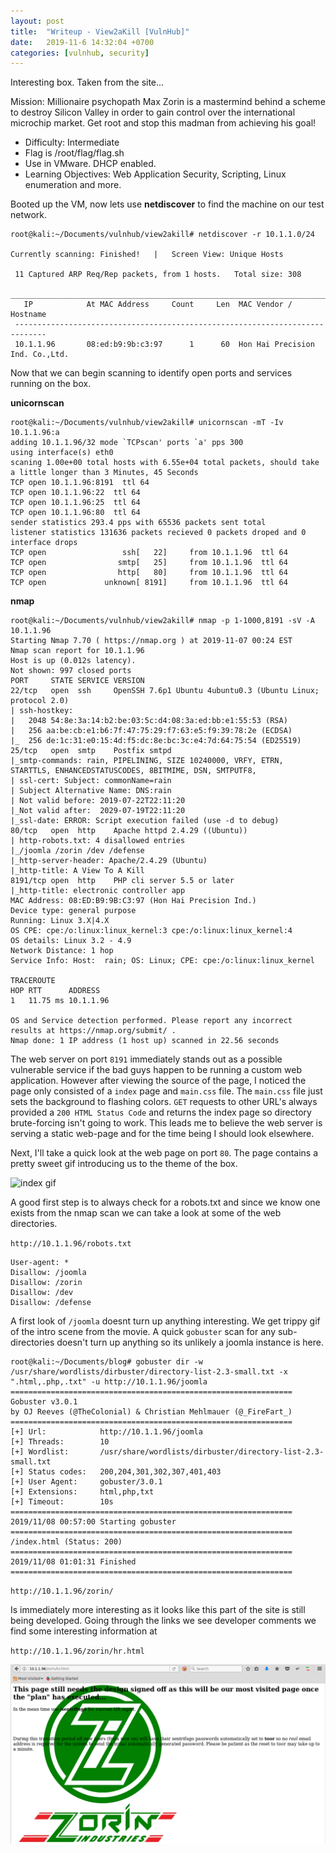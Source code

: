 ```yaml
---
layout: post
title:  "Writeup - View2aKill [VulnHub]"
date:   2019-11-6 14:32:04 +0700
categories: [vulnhub, security]
---
```

Interesting box. Taken from the site...


Mission: Millionaire psychopath Max Zorin is a mastermind behind a scheme to destroy Silicon Valley in order to gain control over the international microchip market. Get root and stop this madman from achieving his goal!

* Difficulty: Intermediate
* Flag is /root/flag/flag.sh
* Use in VMware. DHCP enabled.
* Learning Objectives: Web Application Security, Scripting, Linux enumeration and more.

Booted up the VM, now lets use **netdiscover** to find the machine on our test network.

```
root@kali:~/Documents/vulnhub/view2akill# netdiscover -r 10.1.1.0/24

Currently scanning: Finished!   |   Screen View: Unique Hosts                                                                            
                                                                                                                                          
 11 Captured ARP Req/Rep packets, from 1 hosts.   Total size: 308                                                                       
 _____________________________________________________________________________
   IP            At MAC Address     Count     Len  MAC Vendor / Hostname      
 -----------------------------------------------------------------------------                                                      
 10.1.1.96       08:ed:b9:9b:c3:97      1      60  Hon Hai Precision Ind. Co.,Ltd.                                                        
```

Now that we can begin scanning to identify open ports and services running on the box.

**unicornscan**
```
root@kali:~/Documents/vulnhub/view2akill# unicornscan -mT -Iv 10.1.1.96:a 
adding 10.1.1.96/32 mode `TCPscan' ports `a' pps 300
using interface(s) eth0
scaning 1.00e+00 total hosts with 6.55e+04 total packets, should take a little longer than 3 Minutes, 45 Seconds
TCP open 10.1.1.96:8191  ttl 64
TCP open 10.1.1.96:22  ttl 64
TCP open 10.1.1.96:25  ttl 64
TCP open 10.1.1.96:80  ttl 64
sender statistics 293.4 pps with 65536 packets sent total
listener statistics 131636 packets recieved 0 packets droped and 0 interface drops
TCP open	             ssh[   22]		from 10.1.1.96  ttl 64 
TCP open	            smtp[   25]		from 10.1.1.96  ttl 64 
TCP open	            http[   80]		from 10.1.1.96  ttl 64 
TCP open	         unknown[ 8191]		from 10.1.1.96  ttl 64 
```
**nmap**

```
root@kali:~/Documents/vulnhub/view2akill# nmap -p 1-1000,8191 -sV -A 10.1.1.96  
Starting Nmap 7.70 ( https://nmap.org ) at 2019-11-07 00:24 EST
Nmap scan report for 10.1.1.96
Host is up (0.012s latency).
Not shown: 997 closed ports
PORT     STATE SERVICE VERSION
22/tcp   open  ssh     OpenSSH 7.6p1 Ubuntu 4ubuntu0.3 (Ubuntu Linux; protocol 2.0)
| ssh-hostkey: 
|   2048 54:8e:3a:14:b2:be:03:5c:d4:08:3a:ed:bb:e1:55:53 (RSA)
|   256 aa:be:cb:e1:b6:7f:47:75:29:f7:63:e5:f9:39:78:2e (ECDSA)
|_  256 de:1c:31:e0:15:4d:f5:dc:8e:bc:3c:e4:7d:64:75:54 (ED25519)
25/tcp   open  smtp    Postfix smtpd
|_smtp-commands: rain, PIPELINING, SIZE 10240000, VRFY, ETRN, STARTTLS, ENHANCEDSTATUSCODES, 8BITMIME, DSN, SMTPUTF8, 
| ssl-cert: Subject: commonName=rain
| Subject Alternative Name: DNS:rain
| Not valid before: 2019-07-22T22:11:20
|_Not valid after:  2029-07-19T22:11:20
|_ssl-date: ERROR: Script execution failed (use -d to debug)
80/tcp   open  http    Apache httpd 2.4.29 ((Ubuntu))
| http-robots.txt: 4 disallowed entries 
|_/joomla /zorin /dev /defense
|_http-server-header: Apache/2.4.29 (Ubuntu)
|_http-title: A View To A Kill
8191/tcp open  http    PHP cli server 5.5 or later
|_http-title: electronic controller app
MAC Address: 08:ED:B9:9B:C3:97 (Hon Hai Precision Ind.)
Device type: general purpose
Running: Linux 3.X|4.X
OS CPE: cpe:/o:linux:linux_kernel:3 cpe:/o:linux:linux_kernel:4
OS details: Linux 3.2 - 4.9
Network Distance: 1 hop
Service Info: Host:  rain; OS: Linux; CPE: cpe:/o:linux:linux_kernel

TRACEROUTE
HOP RTT      ADDRESS
1   11.75 ms 10.1.1.96

OS and Service detection performed. Please report any incorrect results at https://nmap.org/submit/ .
Nmap done: 1 IP address (1 host up) scanned in 22.56 seconds
```

The web server on port `8191` immediately stands out as a possible vulnerable service if the bad guys happen to be running a custom web application. However after viewing the source of the page, I noticed the page only consisted of a `index` page and `main.css` file. The `main.css` file just sets the background to flashing colors. `GET` requests to other URL's always provided a `200 HTML Status Code` and returns the index page so directory brute-forcing isn't going to work. This leads me to believe the web server is serving a static web-page and for the time being I should look elsewhere. 

Next, I'll take a quick look at the web page on port `80`. The page contains a pretty sweet gif introducing us to the theme of the box.

![index gif](https://raw.githubusercontent.com/rmaund/rmaund.github.io/master/static/img/_posts/view2akill/view14.gif)

A good first step is to always check for a robots.txt and since we know one exists from the nmap scan we can take a look at some of the web directories.

`http://10.1.1.96/robots.txt`
```
User-agent: *
Disallow: /joomla
Disallow: /zorin
Disallow: /dev
Disallow: /defense
```

A first look of `/joomla` doesnt turn up anything interesting. We get trippy gif of the intro scene from the movie. A quick `gobuster` scan for any sub-directories doesn't turn up anything so its unlikely a joomla instance is here.

```
root@kali:~/Documents/blog# gobuster dir -w /usr/share/wordlists/dirbuster/directory-list-2.3-small.txt -x ".html,.php,.txt" -u http://10.1.1.96/joomla
===============================================================
Gobuster v3.0.1
by OJ Reeves (@TheColonial) & Christian Mehlmauer (@_FireFart_)
===============================================================
[+] Url:            http://10.1.1.96/joomla
[+] Threads:        10
[+] Wordlist:       /usr/share/wordlists/dirbuster/directory-list-2.3-small.txt
[+] Status codes:   200,204,301,302,307,401,403
[+] User Agent:     gobuster/3.0.1
[+] Extensions:     html,php,txt
[+] Timeout:        10s
===============================================================
2019/11/08 00:57:00 Starting gobuster
===============================================================
/index.html (Status: 200)
===============================================================
2019/11/08 01:01:31 Finished
===============================================================

```
`http://10.1.1.96/zorin/`

Is immediately more interesting as it looks like this part of the site is still being developed. Going through the links we see developer comments we find some interesting information at 

`http://10.1.1.96/zorin/hr.html`

![index gif](https://raw.githubusercontent.com/rmaund/rmaund.github.io/master/static/img/_posts/view2akill/z1.png)


